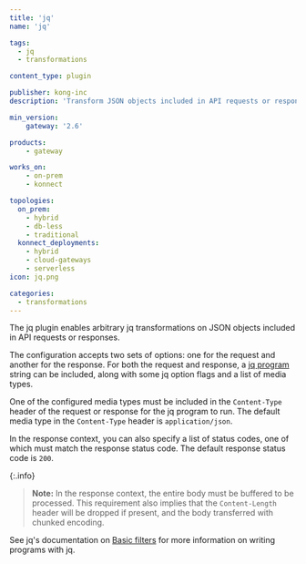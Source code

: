 ```yaml
---
title: 'jq'
name: 'jq'

tags:
  - jq
  - transformations

content_type: plugin

publisher: kong-inc
description: 'Transform JSON objects included in API requests or responses using jq programs'

min_version:
    gateway: '2.6'

products:
    - gateway

works_on:
    - on-prem
    - konnect

topologies:
  on_prem:
    - hybrid
    - db-less
    - traditional
  konnect_deployments:
    - hybrid
    - cloud-gateways
    - serverless
icon: jq.png

categories:
  - transformations
---
```


The jq plugin enables arbitrary jq transformations on JSON objects included in API requests or responses.

The configuration accepts two sets of options: one for the request and another for the response.
For both the request and response, a [jq program](https://jqlang.org/manual/) string can be included, along with some jq option flags and a list of media types.

One of the configured media types must be included in the `Content-Type` header of the request or response for the jq program to run. 
The default media type in the `Content-Type` header is `application/json`.

In the response context, you can also specify a list of status codes, one of which must match the response status code.
The default response status code is `200`.

{:.info}
> **Note:** In the response context, the entire body must be buffered to be processed.
> This requirement also implies that the `Content-Length` header will be dropped if present, and the body transferred with chunked encoding.

See jq's documentation on [Basic filters](https://jqlang.org/manual/#basic-filters) for more information on writing programs with jq.

